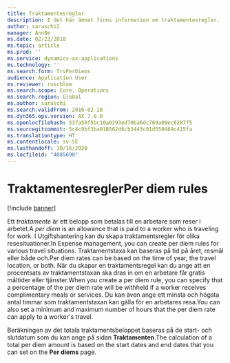 ```yaml
---
title: Traktamentesregler
description: I det här ämnet finns information om traktamentesregler.
author: saraschi2
manager: AnnBe
ms.date: 02/23/2018
ms.topic: article
ms.prod: ''
ms.service: dynamics-ax-applications
ms.technology: ''
ms.search.form: TrvPerDiems
audience: Application User
ms.reviewer: roschlom
ms.search.scope: Core, Operations
ms.search.region: Global
ms.author: saraschi
ms.search.validFrom: 2016-02-28
ms.dyn365.ops.version: AX 7.0.0
ms.openlocfilehash: 537a50f5bc10a0293ed70ba6dc769a09ec6287f5
ms.sourcegitcommit: 5c4c9bf3ba018562d6cb3443c01d550489c415fa
ms.translationtype: HT
ms.contentlocale: sv-SE
ms.lasthandoff: 10/16/2020
ms.locfileid: "4085690"
---
```

# <a name="per-diem-rules"></a><span data-ttu-id="eec65-103">Traktamentesregler</span><span class="sxs-lookup"><span data-stu-id="eec65-103">Per diem rules</span></span>

[!include [banner](../includes/banner.md)]

<span data-ttu-id="eec65-104">Ett *traktamente* är ett belopp som betalas till en arbetare som reser i arbetet.</span><span class="sxs-lookup"><span data-stu-id="eec65-104">A *per diem* is an allowance that is paid to a worker who is traveling for work.</span></span> <span data-ttu-id="eec65-105">I Utgiftshantering kan du skapa traktamentsregler för olika resesituationer.</span><span class="sxs-lookup"><span data-stu-id="eec65-105">In Expense management, you can create per diem rules for various travel situations.</span></span> <span data-ttu-id="eec65-106">Traktamentstaxa kan baseras på tid på året, resmål eller både och.</span><span class="sxs-lookup"><span data-stu-id="eec65-106">Per diem rates can be based on the time of year, the travel location, or both.</span></span> <span data-ttu-id="eec65-107">När du skapar en traktamentsregel kan du ange att en procentsats av traktamentstaxan ska dras in om en arbetare får gratis måltider eller tjänster.</span><span class="sxs-lookup"><span data-stu-id="eec65-107">When you create a per diem rule, you can specify that a percentage of the per diem rate will be withheld if a worker receives complimentary meals or services.</span></span> <span data-ttu-id="eec65-108">Du kan även ange ett minsta och högsta antal timmar som traktamentstaxan kan gälla för en arbetares resa.</span><span class="sxs-lookup"><span data-stu-id="eec65-108">You can also set a minimum and maximum number of hours that the per diem rate can apply to a worker's travel.</span></span>

<span data-ttu-id="eec65-109">Beräkningen av det totala traktamentsbeloppet baseras på de start- och slutdatum som du kan ange på sidan **Traktamenten**.</span><span class="sxs-lookup"><span data-stu-id="eec65-109">The calculation of a total per diem amount is based on the start dates and end dates that you can set on the **Per diems** page.</span></span>
